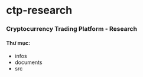 
# ctp-research
### Cryptocurrency Trading Platform - Research

 
#### Thư mục:
 - infos
 - documents
 - src
